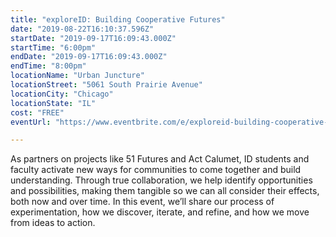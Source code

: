 ```yaml
---
title: "exploreID: Building Cooperative Futures"
date: "2019-08-22T16:10:37.596Z"
startDate: "2019-09-17T16:09:43.000Z"
startTime: "6:00pm"
endDate: "2019-09-17T16:09:43.000Z"
endTime: "8:00pm"
locationName: "Urban Juncture"
locationStreet: "5061 South Prairie Avenue"
locationCity: "Chicago"
locationState: "IL"
cost: "FREE"
eventUrl: "https://www.eventbrite.com/e/exploreid-building-cooperative-futures-tickets-66385136731"

---
```


As partners on projects like 51 Futures and Act Calumet, ID students and faculty activate new ways for communities to come together and build understanding. Through true collaboration, we help identify opportunities and possibilities, making them tangible so we can all consider their effects, both now and over time. In this event, we’ll share our process of experimentation, how we discover, iterate, and refine, and how we move from ideas to action.

